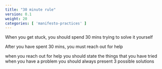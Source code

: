 ```yaml
---
title: "30 minute rule"
version: 0.1
weight: 20
categories: [ 'manifesto-practices' ]
---
```




When you get stuck, you should spend 30 mins trying to solve it yourself

After you have spent 30 mins, you must reach out for help

when you reach out for help you should state the things that you have tried
when you have a problem you should always present 3 possible solutions
